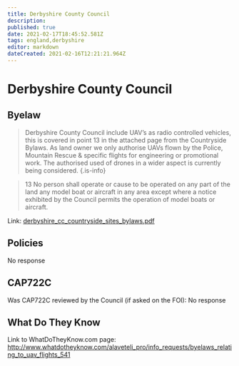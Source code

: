 ```yaml
---
title: Derbyshire County Council
description: 
published: true
date: 2021-02-17T18:45:52.581Z
tags: england,derbyshire
editor: markdown
dateCreated: 2021-02-16T12:21:21.964Z
---
```


# Derbyshire County Council


## Byelaw
> Derbyshire County Council include UAV’s as radio controlled vehicles, this is covered in point 13 in the attached page from the Countryside Bylaws.
> As land owner we only authorise UAVs flown by the Police, Mountain Rescue & specific flights for engineering or promotional work. The authorised used of drones in a wider aspect is currently being considered.
{.is-info}

> 13 No person shall operate or cause to be operated on any part of the land any model boat or aircraft in any area except where a notice exhibited by the Council permits the operation of model boats or aircraft.

Link:
[derbyshire_cc_countryside_sites_bylaws.pdf](/assets/derbyshire_cc_countryside_sites_bylaws.pdf)

## Policies
No response

## CAP722C

Was CAP722C reviewed by the Council (if asked on the FOI): No response

## What Do They Know

Link to WhatDoTheyKnow.com page:
http://www.whatdotheyknow.com/alaveteli_pro/info_requests/byelaws_relating_to_uav_flights_541

